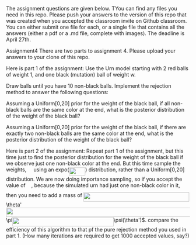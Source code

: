 The assignment questions are given below. TYou can find any files you need in this repo. Please push your answers to the version of this repo that was created when you accepted the classroom invite on Github classroom. You can either submit one file for each, or a single file that contains all the answers (either a pdf or a .md file, complete with images). The deadline is April 27th.

Assignment4
There are two parts to assignment 4. Please upload your answers to your clone of this repo.

Here is part 1 of the assignment:
Use the Urn model starting with 2 red balls of weight 1, and one black (mutation) ball of weight w.

Draw balls until you have 10 non-black balls. Implement the rejection method to answer the following questions:

Assuming a Uniform[0,20] prior for the weight of the black ball, if all non-black balls are the same color at the end, what is the posterior distribution of the weight of the black ball?

Assuming a Uniform[0,20] prior for the weight of the black ball, if there are exactly two non-black balls are the same color at the end, what is the posterior distribution of the weight of the black ball?

Here is part 2 of the assignment:
Repeat part 1 of the assignment, but this time just to find the posterior distribution for the weight of the black ball if we observe just one non-black color at the end.
But this time sample the weights, <img src="/tex/a0636197f9b37d9928c1c149816cd7dc.svg?invert_in_darkmode&sanitize=true" align=middle width=11.96348834999999pt height=24.7161288pt/> using an expo(<img src="/tex/73329a120aa2f3d674600e682659c3bb.svg?invert_in_darkmode&sanitize=true" align=middle width=44.09455049999999pt height=22.831056599999986pt/>) distribution, rather than a Uniform[0,20] distribution.
We are now doing importance sampling, so if you accept the value of <img src="/tex/a0636197f9b37d9928c1c149816cd7dc.svg?invert_in_darkmode&sanitize=true" align=middle width=11.96348834999999pt height=24.7161288pt/>, because the simulated urn had just one non-black color in it, then you need to add a mass of <img src="/tex/b710bdebc5f29bc7fd7339a1532d21e3.svg?invert_in_darkmode&sanitize=true" align=middle width=289.57730999999995pt height=24.7161288pt/>\theta'<img src="/tex/9410d7acd9bb698c5421124afd3f9441.svg?invert_in_darkmode&sanitize=true" align=middle width=800.0883560999999pt height=24.65753399999998pt/>\pi<img src="/tex/dd8802c0539c9324818a8802ad3181fe.svg?invert_in_darkmode&sanitize=true" align=middle width=277.62785489999993pt height=24.65753399999998pt/>\psi(\theta')$.
compare the efficiency of this algorithm to that pf the pure rejection method you used in part 1. (How many iterations are required to get 1000 accepted values, say?)
